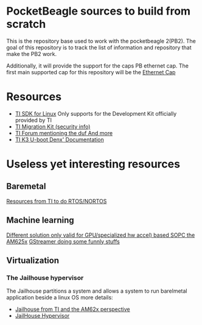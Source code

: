 # PocketBeagle sources to build from scratch

This is the repository base used to work with the pocketbeagle 2(PB2). The goal
of this repository is to track the list of information and repository that make
the PB2 work.

Additionally, it will provide the support for the caps PB ethernet cap.
The first main supported cap for this repository will be the 
[Ethernet Cap](https://github.com/kebag-logic/pocketbeagle2_ethernet_cap)

# Resources

* [TI SDK for Linux](https://software-dl.ti.com/processor-sdk-linux/esd/AM62X/latest/exports/docs/linux/Foundational_Components/U-Boot/UG-DFU.html)
Only supports for the Development Kit officially provided by TI
* [TI Migration Kit (security info)](https://software-dl.ti.com/processor-sdk-linux-rt/esd/AM62X/08_06_00_42/exports/docs/linux/Foundational_Components_Migration_Guide.html#device-types)
* [TI Forum mentioning the duf And more](https://forum.beagleboard.org/t/pocketbeagle-2-boot-with-snagboot/41236)
* [TI K3 U-boot Denx' Documentation](https://docs.u-boot.org/en/latest/board/ti/k3.html)


# Useless yet interesting resources

## Baremetal

[Resources from TI to do RTOS/NORTOS](
https://software-dl.ti.com/mcu-plus-sdk/esd/AM62X/11_01_00_16/exports/docs/api_guide_am62x/index.html)

## Machine learning

[Different solution only valid for GPU/specialized hw accel) based SOPC the AM625x](https://software-dl.ti.com/processor-sdk-linux/esd/AM62X/latest/exports/docs/linux/Foundational_Components_Machine_Learning.html)
[GStreamer doing some funnly stuffs](https://software-dl.ti.com/processor-sdk-linux/esd/AM62X/latest/exports/docs/linux/Foundational_Components/Machine_Learning/tflite.html#example-applications)

## Virtualization


### The Jailhouse hypervisor

The Jailhouse partitions a system and allows a system to run barelmetal
application beside a linux OS more details:
 
* [Jailhouse from TI and the AM62x perspective](https://software-dl.ti.com/processor-sdk-linux/esd/AM62X/latest/exports/docs/linux/Foundational_Components/Hypervisor/Jailhouse.html#enabling-hypervisor-on-part-family-device-names-platform)
* [JailHouse Hypervisor](https://github.com/siemens/jailhouse)
